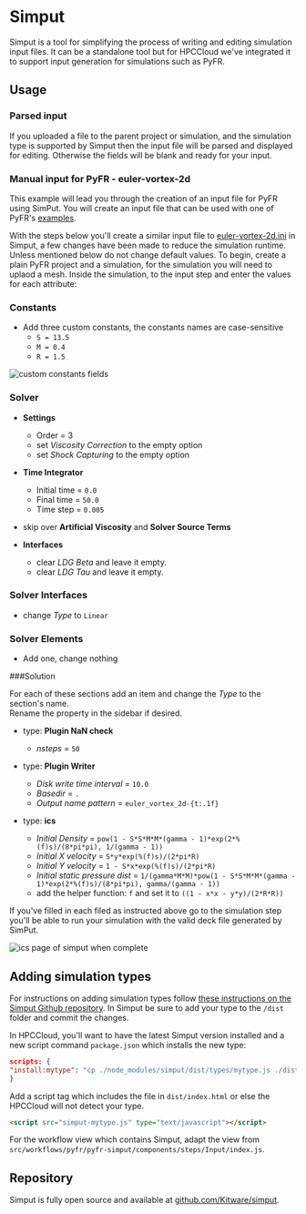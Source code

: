 # Simput

Simput is a tool for simplifying the process of writing and editing simulation input files. It can be a standalone tool but for HPCCloud we've integrated it to support input generation for simulations such as PyFR.

## Usage

### Parsed input

If you uploaded a file to the parent project or simulation, and the simulation type is supported by Simput then the input file will be parsed and displayed for editing. Otherwise the fields will be blank and ready for your input.

### Manual input for PyFR - euler-vortex-2d

This example will lead you through the creation of an input file for PyFR using SimPut. You will create an input file that can be used with one of PyFR's [examples](https://github.com/vincentlab/PyFR/blob/develop/examples/euler_vortex_2d/).

With the steps below you'll create a similar input file to [euler-vortex-2d.ini](https://github.com/vincentlab/PyFR/blob/develop/examples/euler_vortex_2d/euler_vortex_2d.ini) in Simput, a few changes have been made to reduce the simulation runtime. Unless mentioned below do not change default values. To begin, create a plain PyFR project and a simulation, for the simulation you will need to uplaod a mesh. Inside the simulation, to the input step and enter the values for each attribute:

### Constants

- Add three custom constants, the constants names are case-sensitive
  - `S = 13.5`
  - `M = 0.4`
  - `R = 1.5`

![custom constants fields](/hpccloud-kemsu/usage__images/custom-consts.png)

### Solver

- **Settings**

  - Order = 3
  - set _Viscosity Correction_ to the empty option
  - set _Shock Capturing_ to the empty option

- **Time Integrator**

  - Initial time = `0.0`
  - Final time = `50.0`
  - Time step = `0.005`

- skip over **Artificial Viscosity** and **Solver Source Terms**

- **Interfaces**
  - clear _LDG Beta_ and leave it empty.
  - clear _LDG Tau_ and leave it empty.

### Solver Interfaces

- change _Type_ to `Linear`

### Solver Elements

- Add one, change nothing

###Solution

For each of these sections add an item and change the _Type_ to the section's name.  
Rename the property in the sidebar if desired.

- type: **Plugin NaN check**

  - _nsteps_ = `50`

- type: **Plugin Writer**

  - _Disk write time interval_ = `10.0`
  - _Basedir_ = `.`
  - _Output name pattern_ = `euler_vortex_2d-{t:.1f}`

- type: **ics**
  - _Initial Density_ = `pow(1 - S*S*M*M*(gamma - 1)*exp(2*%(f)s)/(8*pi*pi), 1/(gamma - 1))`
  - _Initial X velocity_ = `S*y*exp(%(f)s)/(2*pi*R)`
  - _Initial Y velocity_ = `1 - S*x*exp(%(f)s)/(2*pi*R)`
  - _Initial static pressure dist_ =
    `1/(gamma*M*M)*pow(1 - S*S*M*M*(gamma - 1)*exp(2*%(f)s)/(8*pi*pi), gamma/(gamma - 1))`
  - add the helper function: `f` and set it to `((1 - x*x - y*y)/(2*R*R))`

If you've filled in each filed as instructed above go to the simulation step you'll be able to run your simulation with the valid deck file generated by SimPut.

![ics page of simput when complete](/hpccloud-kemsu/usage__images/simput-complete.png)

## Adding simulation types

For instructions on adding simulation types follow [these instructions on the Simput Github repository](https://github.com/Kitware/simput#creating-a-new-simulation-type). In Simput be sure to add your type to the `/dist` folder and commit the changes.

In HPCCloud, you'll want to have the latest Simput version installed and a new script command `package.json` which installs the new type:

```json
scripts: {
"install:mytype": "cp ./node_modules/simput/dist/types/mytype.js ./dist/simput-mytype.js",
}
```

Add a script tag which includes the file in `dist/index.html` or else the HPCCloud will not detect your type.

```html
<script src="simput-mytype.js" type="text/javascript"></script>
```

For the workflow view which contains Simput, adapt the view from `src/workflows/pyfr/pyfr-simput/components/steps/Input/index.js`.

## Repository

Simput is fully open source and available at [github.com/Kitware/simput](https://github.com/Kitware/simput).
